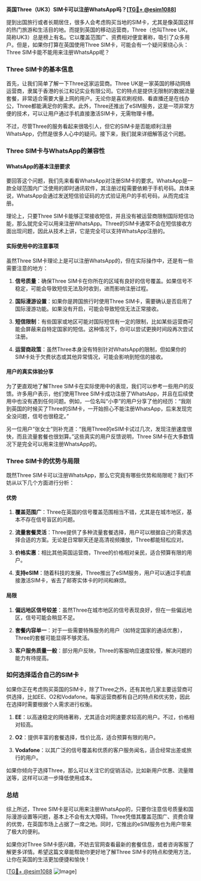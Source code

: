 **英国Three（UK3）SIM卡可以注册WhatsApp吗？[[TG💪+ @esim1088](https://t.me/s/esim1088)]**

提到出国旅行或者长期居住，很多人会考虑购买当地的SIM卡，尤其是像英国这样的热门旅游和生活目的地。而提到英国的移动运营商，Three（也叫Three UK，简称UK3）总是榜上有名。它以覆盖范围广、资费相对便宜著称，吸引了众多用户。但是，如果你打算在英国使用Three SIM卡，可能会有一个疑问萦绕心头：Three SIM卡能不能用来注册WhatsApp呢？

### Three SIM卡的基本信息

首先，让我们简单了解一下Three这家运营商。Three UK是一家英国的移动网络运营商，隶属于香港的长江和记实业有限公司。它的特点是提供无限制的数据流量套餐，非常适合需要大量上网的用户。无论你是喜欢刷视频、看直播还是在线办公，Three都能满足你的需求。此外，Three还推出了eSIM服务，这是一项非常方便的技术，可以让用户通过手机直接激活SIM卡，无需物理卡槽。

不过，尽管Three的服务看起来很吸引人，但它的SIM卡是否能顺利注册WhatsApp，仍然是很多人心中的疑问。接下来，我们就来详细解答这个问题。

### Three SIM卡与WhatsApp的兼容性

#### WhatsApp的基本注册要求

要回答这个问题，我们先来看看WhatsApp对注册SIM卡的要求。WhatsApp是一款全球范围内广泛使用的即时通讯软件，其注册过程需要依赖于手机号码。具体来说，WhatsApp会通过发送短信验证码的方式验证用户的手机号码，从而完成注册。

理论上，只要Three SIM卡能够正常接收短信，并且没有被运营商限制国际短信功能，那么就完全可以用来注册WhatsApp。Three的SIM卡通常不会在短信接收方面出现问题，因此从技术上讲，它是完全可以支持WhatsApp注册的。

#### 实际使用中的注意事项

虽然Three SIM卡理论上是可以注册WhatsApp的，但在实际操作中，还是有一些需要注意的地方：

1. **信号质量**：确保Three SIM卡在你所在的区域有良好的信号覆盖。如果信号不稳定，可能会导致短信无法及时收到，进而影响注册过程。
   
2. **国际漫游设置**：如果你是跨国旅行时使用Three SIM卡，需要确认是否启用了国际漫游功能。如果没有开启，可能会导致短信无法正常接收。

3. **短信限制**：有些国家或地区可能对国际短信有一定的限制，比如某些运营商可能会屏蔽来自特定国家的短信。这种情况下，你可以尝试更换时间段再次尝试注册。

4. **运营商政策**：虽然Three本身没有特别针对WhatsApp的限制，但如果你的SIM卡处于欠费状态或其他异常情况，可能会影响到短信的接收。

#### 用户的真实体验分享

为了更直观地了解Three SIM卡在实际使用中的表现，我们可以参考一些用户的反馈。许多用户表示，他们使用Three SIM卡成功注册了WhatsApp，并且在后续使用中也没有遇到任何问题。例如，一位名叫“小李”的用户分享了他的经历：“我刚到英国的时候买了Three的SIM卡，一开始担心不能注册WhatsApp，后来发现完全没问题，信号也很稳定。”

另一位用户“张女士”则补充道：“我用Three的eSIM卡试过几次，发现注册速度很快，而且流量套餐也很划算。”这些真实的用户反馈说明，Three SIM卡在大多数情况下是完全可以用来注册WhatsApp的。

### Three SIM卡的优势与局限

既然Three SIM卡可以注册WhatsApp，那么它究竟有哪些优势和局限呢？我们不妨从以下几个方面进行分析：

#### 优势

1. **覆盖范围广**：Three在英国的信号覆盖范围相当不错，尤其是在城市地区，基本不存在信号盲区的问题。

2. **流量套餐灵活**：Three提供了多种流量套餐选择，用户可以根据自己的需求选择合适的方案。无论是日常聊天还是高清视频播放，Three都能轻松应对。

3. **价格实惠**：相比其他英国运营商，Three的价格相对亲民，适合预算有限的用户。

4. **支持eSIM**：随着科技的发展，Three推出了eSIM服务，用户可以通过手机直接激活SIM卡，省去了邮寄实体卡的时间和麻烦。

#### 局限

1. **偏远地区信号较差**：虽然Three在城市地区的信号表现良好，但在一些偏远地区，信号可能会稍显不足。

2. **套餐内容单一**：对于一些需要特殊服务的用户（如特定国家的通话优惠），Three的套餐可能显得不够灵活。

3. **客户服务质量一般**：部分用户反映，Three的客服响应速度较慢，解决问题的能力有待提高。

### 如何选择适合自己的SIM卡

如果你正在考虑购买英国的SIM卡，除了Three之外，还有其他几家主要运营商可供选择，比如EE、O2和Vodafone。每家运营商都有自己的特点和优劣势，因此在选择时需要根据个人需求进行权衡。

1. **EE**：以高速稳定的网络著称，尤其适合对网速要求较高的用户。不过，价格相对较高。

2. **O2**：提供丰富的套餐选择，性价比高，适合预算有限的用户。

3. **Vodafone**：以其广泛的信号覆盖和优质的客户服务闻名，适合经常出差或旅行的用户。

如果你倾向于选择Three，那么可以关注它的促销活动，比如新用户优惠、流量赠送等，这样可以进一步降低使用成本。

### 总结

综上所述，Three SIM卡是可以用来注册WhatsApp的，只要你注意信号质量和国际漫游设置等问题，基本上不会有太大障碍。Three凭借其覆盖范围广、资费合理的优势，在英国市场上占据了一席之地。同时，它推出的eSIM服务也为用户带来了极大的便利。

如果你对Three SIM卡感兴趣，不妨去官网查看最新的套餐信息，或者咨询客服了解更多详情。希望这篇文章能帮助你更好地了解Three SIM卡的特点和使用方法，让你在英国的生活更加便捷和愉快！

[[TG💪+ @esim1088](https://t.me/s/esim1088) ![Image](https://i.postimg.cc/4NQfJmqS/Snipaste-2025-05-13-00-14-12.png)]